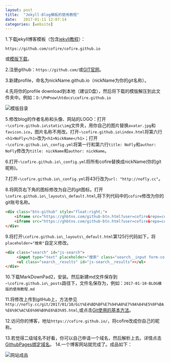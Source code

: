 ```yaml
---
layout: post
title:  "Jekyll-Blog模板的使用教程"
date:   2017-01-11 12:07:14
categories: [website]
---
```

1.下载jekyll博客模板（包含[jekyll教程](https://raw.githubusercontent.com/cofire/cofire.github.io/master/Jekyll-%E6%95%99%E7%A8%8B-v1.0.pdf "jekyll教程")）：
```
https://github.com/cofire/cofire.github.io
```
或[模版下载](https://github.com/cofire/cofire.github.io "模版下载")。

2.注册github：```https://github.com/```或[GIT官网](https://github.com/ "Git官网")。

3.新建profile，命名为nickName.github.io（nickName为你的git名称）。

4.先将你的profile download到本地（建议D盘），然后将下载的模版解压到此文件夹中。例如：```D:\PHPnow\htdocs\cofire.github.io```

![模版目录](https://raw.githubusercontent.com/cofire/cofire.github.io/master/img/website/1/0.png "模版目录")

5.修改blog的作者名称和头像、网站的LOGO：打开```~\cofire.github.io\static\img```文件夹，用你自己的图片替换```avatar.jpg```和```favicon.ico```，图片名称不用改。打开```~\cofire.github.io\index.html```将第六行```<h1>NoFly</h1>```改为```<h1>NickName</h1>```；打开```~\cofire.github.io\_config.yml```将第一行和第六行```title: NoFly```和```author: NoFly```修改为```title: nickName```和```author: nickName```。

6.打开```~\cofire.github.io\_config.yml```将所有cofire替换成nickName(你的git昵称)。

7.打开```~\cofire.github.io\_config.yml```将43行改为```url: "http://nofly.cc"```。

8.将网页右下角的图标修改为自己的git图标。打开```\cofire.github.io\_layouts\_default.html```,将下列代码中的```cofire```修改为你的git账号名称。

```html
<div class="btn-github" style="float:right;">
    <iframe src="https://ghbtns.com/github-btn.html?user=cofire&repo=cofire.github.io&type=star&count=true" frameborder="0" scrolling="0" width="85" height="20px"></iframe>                    
    <iframe src="https://ghbtns.com/github-btn.html?user=cofire&repo=cofire.github.io&type=fork&count=true" frameborder="0" scrolling="0" width="85" height="20px"></iframe>
</div>
```
9.将打开```\cofire.github.io\_layouts\_default.html```第125行代码如下，将```placeholder="搜索"```自定义修改。

```html
<div class="search" id="js-search">
     <input type="text" placeholder="搜索" class="search__input form-control" id="js-search__input">
     <ul class="search__results" id="js-search__results"></ul>
</div>
```

10.下载MarkDownPad2，安装。然后新建md文件保存到```~\cofire.github.io\_posts```路径下，文件名保存为，例如：```2017-01-10-BLOG模版的使用教程.md```

11.将修改上传到gitHub上，方法参见```http://nofly.cc/git/2017/01/10/Git%E4%BD%BF%E7%94%A8%E7%9A%84%E5%9F%BA%E6%9C%AC%E6%96%B9%E6%B3%95.html```,或点击[Git使用的基本方法](http://nofly.cc/git/2017/01/10/Git%E4%BD%BF%E7%94%A8%E7%9A%84%E5%9F%BA%E6%9C%AC%E6%96%B9%E6%B3%95.html "git使用的基本方法")。

12.访问你的博客，地址```https://cofire.github.io/```，将cofire改成你自己的昵称。

13.若觉得二级域名不好看，你可以自己申请一个域名，然后解析上去。详情点击[GithubPages绑定域名](http://nofly.cc/git/2017/01/10/GithubPages%E7%BB%91%E5%AE%9A%E5%9F%9F%E5%90%8D.html "绑定域名")。
14.一个博客网站就完成了。成品如下：

![网站成品](https://raw.githubusercontent.com/cofire/cofire.github.io/master/img/website/1/1.png "网站成品")
